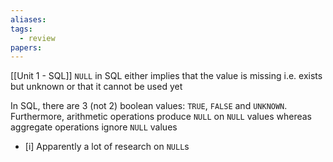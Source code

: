 ```yaml
---
aliases: 
tags:
  - review
papers:
---
```

[[Unit 1 - SQL]]
`NULL` in SQL either implies that the value is missing i.e. exists but unknown or that it cannot be used yet

In SQL, there are 3 (not 2) boolean values: `TRUE`, `FALSE` and `UNKNOWN`. Furthermore, arithmetic operations produce `NULL` on `NULL` values whereas aggregate operations ignore `NULL` values

- [i] Apparently a lot of research on `NULL`s